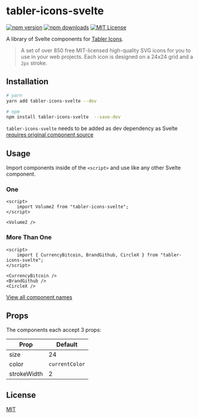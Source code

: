 # tabler-icons-svelte

[![npm version][npm-version]][npm]
[![npm downloads][npm-downloads]][npm]
[![MIT License][license]](LICENSE)

A library of Svelte components for [Tabler Icons](https://github.com/tabler/tabler-icons).

> A set of over 850 free MIT-licensed high-quality SVG icons for you to use in your web projects. Each icon is designed on a 24x24 grid and a `2px` stroke.

## Installation

```sh
# yarn
yarn add tabler-icons-svelte --dev

# npm
npm install tabler-icons-svelte  --save-dev
```

`tabler-icons-svelte` needs to be added as dev dependency as Svelte [requires original component source](https://github.com/sveltejs/sapper-template#using-external-components)

## Usage

Import components inside of the `<script>` and use like any other Svelte component.

### One

```svelte
<script>
    import Volume2 from "tabler-icons-svelte";
</script>

<Volume2 />
```

### More Than One

```svelte
<script>
    import { CurrencyBitcoin, BrandGithub, CircleX } from "tabler-icons-svelte";
</script>

<CurrencyBitcoin />
<BrandGithub />
<CircleX />
```

[View all component names](ICON_INDEX.md)

## Props

The components each accept 3 props:

| Prop        | Default        |
| ----------- | -------------- |
| size        | 24             |
| color       | `currentColor` |
| strokeWidth | 2              |

## License

[MIT](LICENSE)

[npm]: https://www.npmjs.com/package/tabler-icons-svelte
[npm-version]: https://img.shields.io/npm/v/tabler-icons-svelte
[npm-downloads]: https://img.shields.io/npm/dw/tabler-icons-svelte
[license]: https://img.shields.io/github/license/benflap/tabler-icons-svelte
